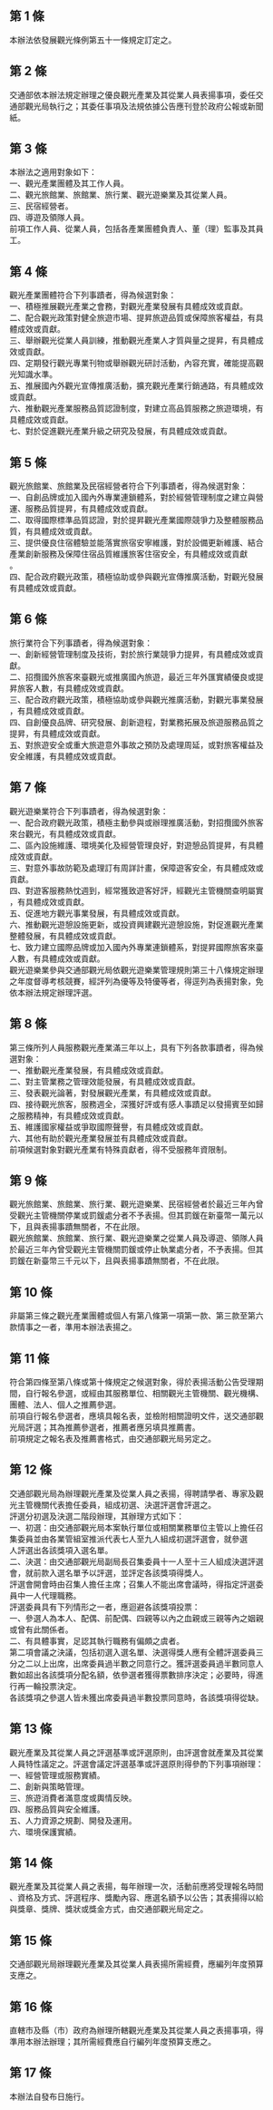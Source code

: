第 1 條
-------
本辦法依發展觀光條例第五十一條規定訂定之。

第 2 條
-------
交通部依本辦法規定辦理之優良觀光產業及其從業人員表揚事項，委任交  
通部觀光局執行之；其委任事項及法規依據公告應刊登於政府公報或新聞  
紙。

第 3 條
-------
本辦法之適用對象如下：  
一、觀光產業團體及其工作人員。  
二、觀光旅館業、旅館業、旅行業、觀光遊樂業及其從業人員。  
三、民宿經營者。  
四、導遊及領隊人員。  
前項工作人員、從業人員，包括各產業團體負責人、董（理）監事及其員  
工。

第 4 條
-------
觀光產業團體符合下列事蹟者，得為候選對象：  
一、積極推展觀光產業之會務，對觀光產業發展有具體成效或貢獻。  
二、配合觀光政策對健全旅遊市場、提昇旅遊品質或保障旅客權益，有具  
    體成效或貢獻。  
三、舉辦觀光從業人員訓練，推動觀光產業人才質與量之提昇，有具體成  
    效或貢獻。  
四、定期發行觀光專業刊物或舉辦觀光研討活動，內容充實，確能提高觀  
    光知識水準。  
五、推展國內外觀光宣傳推廣活動，擴充觀光產業行銷通路，有具體成效  
    或貢獻。  
六、推動觀光產業服務品質認證制度，對建立高品質服務之旅遊環境，有  
    具體成效或貢獻。  
七、對於促進觀光產業升級之研究及發展，有具體成效或貢獻。

第 5 條
-------
觀光旅館業、旅館業及民宿經營者符合下列事蹟者，得為候選對象：  
一、自創品牌或加入國內外專業連鎖體系，對於經營管理制度之建立與營  
    運、服務品質提昇，有具體成效或貢獻。  
二、取得國際標準品質認證，對於提昇觀光產業國際競爭力及整體服務品  
    質，有具體成效或貢獻。  
三、提供優良住宿體驗並能落實旅宿安寧維護，對於設備更新維護、結合  
    產業創新服務及保障住宿品質維護旅客住宿安全，有具體成效或貢獻  
    。  
四、配合政府觀光政策，積極協助或參與觀光宣傳推廣活動，對觀光發展  
    有具體成效或貢獻。

第 6 條
-------
旅行業符合下列事蹟者，得為候選對象：  
一、創新經營管理制度及技術，對於旅行業競爭力提昇，有具體成效或貢  
    獻。  
二、招攬國外旅客來臺觀光或推廣國內旅遊，最近三年外匯實績優良或提  
    昇旅客人數，有具體成效或貢獻。  
三、配合政府觀光政策，積極協助或參與觀光推廣活動，對觀光事業發展  
    ，有具體成效或貢獻。  
四、自創優良品牌、研究發展、創新遊程，對業務拓展及旅遊服務品質之  
    提昇，有具體成效或貢獻。  
五、對旅遊安全或重大旅遊意外事故之預防及處理周延，或對旅客權益及  
    安全維護，有具體成效或貢獻。

第 7 條
-------
觀光遊樂業符合下列事蹟者，得為候選對象：  
一、配合政府觀光政策，積極主動參與或辦理推廣活動，對招攬國外旅客  
    來台觀光，有具體成效或貢獻。  
二、區內設施維護、環境美化及經營管理良好，對遊憩品質提昇，有具體  
    成效或貢獻。  
三、對意外事故防範及處理訂有周詳計畫，保障遊客安全，有具體成效或  
    貢獻。  
四、對遊客服務熱忱週到，經常獲致遊客好評，經觀光主管機關查明屬實  
    ，有具體成效或貢獻。  
五、促進地方觀光事業發展，有具體成效或貢獻。  
六、推動觀光遊憩設施更新，或投資興建觀光遊憩設施，對促進觀光產業  
    整體發展，有具體成效或貢獻。  
七、致力建立國際品牌或加入國內外專業連鎖體系，對提昇國際旅客來臺  
    人數，有具體成效或貢獻。  
觀光遊樂業參與交通部觀光局依觀光遊樂業管理規則第三十八條規定辦理  
之年度督導考核競賽，經評列為優等及特優等者，得逕列為表揚對象，免  
依本辦法規定辦理評選。

第 8 條
-------
第三條所列人員服務觀光產業滿三年以上，具有下列各款事蹟者，得為候  
選對象：  
一、推動觀光產業發展，有具體成效或貢獻。  
二、對主管業務之管理效能發展，有具體成效或貢獻。  
三、發表觀光論著，對發展觀光產業，有具體成效或貢獻。  
四、接待觀光旅客，服務週全，深獲好評或有感人事蹟足以發揚賓至如歸  
    之服務精神，有具體成效或貢獻。  
五、維護國家權益或爭取國際聲譽，有具體成效或貢獻。  
六、其他有助於觀光產業發展並有具體成效或貢獻。  
前項候選對象對觀光產業有特殊貢獻者，得不受服務年資限制。

第 9 條
-------
觀光旅館業、旅館業、旅行業、觀光遊樂業、民宿經營者於最近三年內曾  
受觀光主管機關停業或罰鍰處分者不予表揚。但其罰鍰在新臺幣一萬元以  
下，且與表揚事蹟無關者，不在此限。  
觀光旅館業、旅館業、旅行業、觀光遊樂業之從業人員及導遊、領隊人員  
於最近三年內曾受觀光主管機關罰鍰或停止執業處分者，不予表揚。但其  
罰鍰在新臺幣三千元以下，且與表揚事蹟無關者，不在此限。

第 10 條
--------
非屬第三條之觀光產業團體或個人有第八條第一項第一款、第三款至第六  
款情事之一者，準用本辦法表揚之。

第 11 條
--------
符合第四條至第八條或第十條規定之候選對象，得於表揚活動公告受理期  
間，自行報名參選，或經由其服務單位、相關觀光主管機關、觀光機構、  
團體、法人、個人之推薦參選。  
前項自行報名參選者，應填具報名表，並檢附相關證明文件，送交通部觀  
光局評選；其為推薦參選者，推薦者應另填具推薦書。  
前項規定之報名表及推薦書格式，由交通部觀光局另定之。

第 12 條
--------
交通部觀光局為辦理觀光產業及從業人員之表揚，得聘請學者、專家及觀  
光主管機關代表擔任委員，組成初選、決選評選會評選之。  
評選分初選及決選二階段辦理，其辦理方式如下：  
一、初選：由交通部觀光局本案執行單位或相關業務單位主管以上擔任召  
    集委員並由各業管組室推派代表七人至九人組成初選評選會，就參選  
    人評選出各該獎項入選名單。  
二、決選：由交通部觀光局副局長召集委員十一人至十三人組成決選評選  
    會，就前款入選名單予以評選，並評定各該獎項得獎人。  
評選會開會時由召集人擔任主席；召集人不能出席會議時，得指定評選委  
員中一人代理職務。  
評選委員具有下列情形之一者，應迴避各該獎項投票：  
一、參選人為本人、配偶、前配偶、四親等以內之血親或三親等內之姻親  
    或曾有此關係者。  
二、有具體事實，足認其執行職務有偏頗之虞者。  
第二項會議之決議，包括初選入選名單、決選得獎人應有全體評選委員三  
分之二以上出席，出席委員過半數之同意行之。獲評選委員過半數同意人  
數如超出各該獎項分配名額，依參選者獲得票數排序決定；必要時，得進  
行再一輪投票決定。  
各該獎項之參選人皆未獲出席委員過半數投票同意時，各該獎項得從缺。

第 13 條
--------
觀光產業及其從業人員之評選基準或評選原則，由評選會就產業及其從業  
人員特性議定之。評選會議定評選基準或評選原則得參酌下列事項辦理：  
一、經營管理或服務實績。  
二、創新與策略管理。  
三、旅遊消費者滿意度或輿情反映。  
四、服務品質與安全維護。  
五、人力資源之規劃、開發及運用。  
六、環境保護實績。

第 14 條
--------
觀光產業及其從業人員之表揚，每年辦理一次，活動前應將受理報名時間  
、資格及方式、評選程序、獎勵內容、應選名額予以公告；其表揚得以給  
與獎章、獎牌、獎狀或獎金方式，由交通部觀光局定之。

第 15 條
--------
交通部觀光局辦理觀光產業及其從業人員表揚所需經費，應編列年度預算  
支應之。

第 16 條
--------
直轄市及縣（市）政府為辦理所轄觀光產業及其從業人員之表揚事項，得  
準用本辦法辦理；其所需經費應自行編列年度預算支應之。

第 17 條
--------
本辦法自發布日施行。

